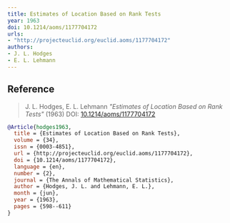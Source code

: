 ```yaml
---
title: Estimates of Location Based on Rank Tests
year: 1963
doi: 10.1214/aoms/1177704172
urls:
- "http://projecteuclid.org/euclid.aoms/1177704172"
authors:
- J. L. Hodges
- E. L. Lehmann
---
```


## Reference

> J. L. Hodges, E. L. Lehmann <i>"Estimates of Location Based on Rank Tests"</i> (1963) DOI:&nbsp;<a href='https://doi.org/10.1214/aoms/1177704172'>10.1214/aoms/1177704172</a>

```bib
@Article{hodges1963,
  title = {Estimates of Location Based on Rank Tests},
  volume = {34},
  issn = {0003-4851},
  url = {http://projecteuclid.org/euclid.aoms/1177704172},
  doi = {10.1214/aoms/1177704172},
  language = {en},
  number = {2},
  journal = {The Annals of Mathematical Statistics},
  author = {Hodges, J. L. and Lehmann, E. L.},
  month = {jun},
  year = {1963},
  pages = {598--611}
}
```
